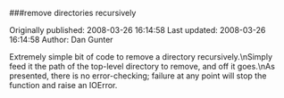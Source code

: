 ###remove directories recursively

Originally published: 2008-03-26 16:14:58
Last updated: 2008-03-26 16:14:58
Author: Dan Gunter

Extremely simple bit of code to remove a directory recursively.\nSimply feed it the path of the top-level directory to remove, and off it goes.\nAs presented, there is no error-checking; failure at any point will stop the function and raise an IOError.